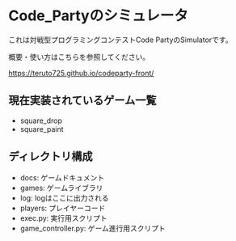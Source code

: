 # Code_Partyのシミュレータ
これは対戦型プログラミングコンテストCode PartyのSimulatorです。

概要・使い方はこちらを参照してください。

https://teruto725.github.io/codeparty-front/


## 現在実装されているゲーム一覧
- square_drop
- square_paint
## ディレクトリ構成
- docs: ゲームドキュメント
- games: ゲームライブラリ
- log: logはここに出力される
- players: プレイヤーコード
- exec.py: 実行用スクリプト
- game_controller.py: ゲーム進行用スクリプト